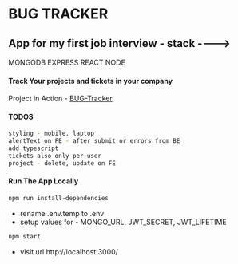 # BUG TRACKER

## App for my first job interview - stack ---->
MONGODB
EXPRESS
REACT 
NODE

#### Track Your projects and tickets in your company

Project in Action - [BUG-Tracker]("https://bug-tracker-interview.herokuapp.com/")

#### TODOS
```sh
styling - mobile, laptop
alertText on FE - after submit or errors from BE
add typescript
tickets also only per user
project - delete, update on FE
```


#### Run The App Locally

```sh
npm run install-dependencies
```

- rename .env.temp to .env
- setup values for - MONGO_URL, JWT_SECRET, JWT_LIFETIME

```sh
npm start
```

- visit url http://localhost:3000/
